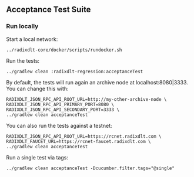 ## Acceptance Test Suite

### Run locally

Start a local network:
```
../radixdlt-core/docker/scripts/rundocker.sh
```

Run the tests:
```
../gradlew clean :radixdlt-regression:acceptanceTest
```

By default, the tests will run again an archive node at localhost:8080|3333. You can change this with:
```
RADIXDLT_JSON_RPC_API_ROOT_URL=http://my-other-archive-node \
RADIXDLT_JSON_RPC_API_PRIMARY_PORT=8080 \
RADIXDLT_JSON_RPC_API_SECONDARY_PORT=3333 \
../gradlew clean acceptanceTest
```

You can also run the tests against a testnet:
```
RADIXDLT_JSON_RPC_API_ROOT_URL=https://rcnet.radixdlt.com \
RADIXDLT_FAUCET_URL=https://rcnet-faucet.radixdlt.com \
../gradlew clean acceptanceTest
```

Run a single test via tags:

```
../gradlew clean acceptanceTest -Dcucumber.filter.tags="@single"
```
